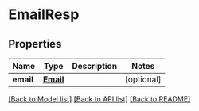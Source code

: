 # EmailResp

## Properties
Name | Type | Description | Notes
------------ | ------------- | ------------- | -------------
**email** | [**Email**](Email.md) |  | [optional] 

[[Back to Model list]](../README.md#documentation-for-models) [[Back to API list]](../README.md#documentation-for-api-endpoints) [[Back to README]](../README.md)


